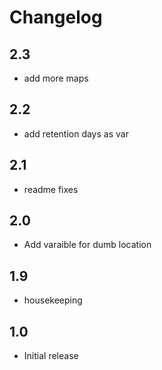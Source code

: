 # Changelog
## 2.3
- add more maps

## 2.2
- add retention days as var

## 2.1
- readme fixes

## 2.0
- Add varaible for dumb location

## 1.9
- housekeeping

## 1.0
- Initial release